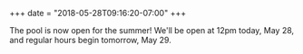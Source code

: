 +++
date = "2018-05-28T09:16:20-07:00"
+++

The pool is now open for the summer! We'll be open at 12pm today, May 28, and regular hours begin tomorrow, May 29.
